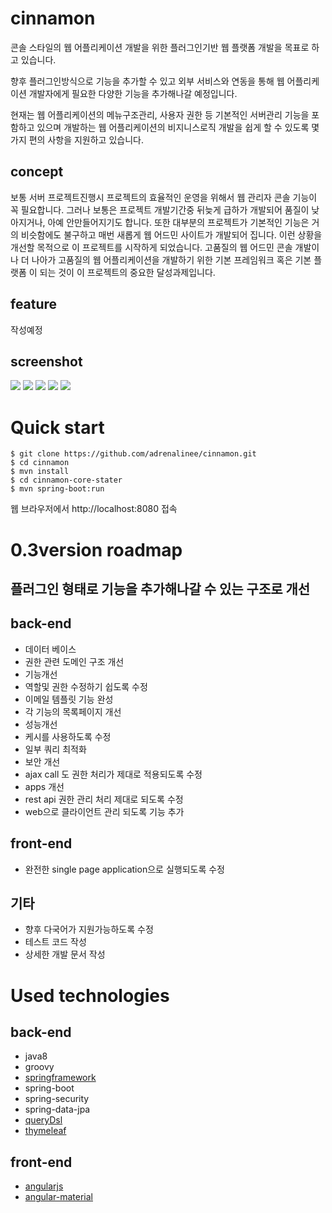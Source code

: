 # cinnamon
콘솔 스타일의 웹 어플리케이션 개발을 위한 플러그인기반 웹 플랫폼 개발을 목표로 하고 있습니다.

향후 플러그인방식으로 기능을 추가할 수 있고 외부 서비스와 연동을 통해 웹 어플리케이션 개발자에게 필요한 다양한 기능을
추가해나갈 예정입니다.

현재는 웹 어플리케이션의 메뉴구조관리, 사용자 권한 등 기본적인 서버관리 기능을 포함하고 있으며
개발하는 웹 어플리케이션의 비지니스로직 개발을 쉽게 할 수 있도록 몇가지 편의 사항을 지원하고 있습니다.

## concept
보통 서버 프로젝트진행시 프로젝트의 효율적인 운영을 위해서
웹 관리자 콘솔 기능이 꼭 필요합니다. 그러나 보통은 프로젝트 개발기간중 뒤늦게 급하가 개발되어 품질이 낮아지거나, 아예 안만들어지기도 합니다.
또한 대부분의 프로젝트가 기본적인 기능은 거의 비슷함에도 불구하고 매번 새롭게 웹 어드민 사이트가 개발되어 집니다. 이런 상황을 개선할 목적으로
이 프로젝트를 시작하게 되었습니다. 고품질의 웹 어드민 콘솔 개발이나 더 나아가 고품질의 웹 어플리케이션을 개발하기 위한 기본 프레임워크 혹은 기본 플랫폼
이 되는 것이 이 프로젝트의 중요한 달성과제입니다.

## feature
작성예정

## screenshot
<img src="https://github.com/adrenalinee/cinnamon/blob/master/screenshot/initWizard.jpg" />

<img src="https://github.com/adrenalinee/cinnamon/blob/master/screenshot/login.jpg" />

<img src="https://github.com/adrenalinee/cinnamon/blob/master/screenshot/sites.jpg" />

<img src="https://github.com/adrenalinee/cinnamon/blob/master/screenshot/mobileRole.jpg" />

<img src="https://github.com/adrenalinee/cinnamon/blob/master/screenshot/mobileNav.jpg" />



# Quick start

```shell
$ git clone https://github.com/adrenalinee/cinnamon.git
$ cd cinnamon
$ mvn install
$ cd cinnamon-core-stater
$ mvn spring-boot:run
```

웹 브라우저에서 http://localhost:8080 접속

# 0.3version roadmap
## 플러그인 형태로 기능을 추가해나갈 수 있는 구조로 개선
## back-end
- 데이터 베이스
 - 권한 관련 도메인 구조 개선
- 기능개선
 - 역할및 권한 수정하기 쉽도록 수정
 - 이메일 템플릿 기능 완성
 - 각 기능의 목록페이지 개선
- 성능개선
 - 케시를 사용하도록 수정
 - 일부 쿼리 최적화
- 보안 개선
 - ajax call 도 권한 처리가 제대로 적용되도록 수정
- apps 개선
 - rest api 권한 관리 처리 제대로 되도록 수정
 - web으로 클라이언트 관리 되도록 기능 추가

## front-end
- 완전한 single page application으로 실행되도록 수정

## 기타
- 향후 다국어가 지원가능하도록 수정
- 테스트 코드 작성
- 상세한 개발 문서 작성

# Used technologies

## back-end
- java8
- groovy
- [springframework](https://spring.io)
 - spring-boot
 - spring-security
 - spring-data-jpa
- [queryDsl](http://www.querydsl.com)
- [thymeleaf](http://www.thymeleaf.org)


## front-end
- [angularjs](https://angularjs.org)
- [angular-material](https://material.angularjs.org)
